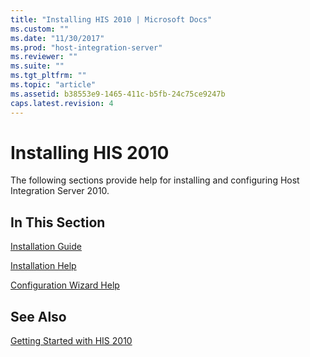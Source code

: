 ```yaml
---
title: "Installing HIS 2010 | Microsoft Docs"
ms.custom: ""
ms.date: "11/30/2017"
ms.prod: "host-integration-server"
ms.reviewer: ""
ms.suite: ""
ms.tgt_pltfrm: ""
ms.topic: "article"
ms.assetid: b38553e9-1465-411c-b5fb-24c75ce9247b
caps.latest.revision: 4
---
```

# Installing HIS 2010
The following sections provide help for installing and configuring Host Integration Server 2010.  
  
## In This Section  
 [Installation Guide](../HIS2010/installation-guide2.md)  
  
 [Installation Help](../HIS2010/installation-help1.md)  
  
 [Configuration Wizard Help](../HIS2010/configuration-wizard-help1.md)  
  
## See Also  
 [Getting Started with HIS 2010](../HIS2010/getting-started-with-his-2010.md)